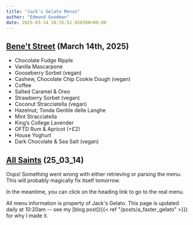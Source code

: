 ```yaml
---
title: "Jack's Gelato Menus"
author: "Edmund Goodman"
date: 2025-03-14 10:35:52.650390+00:00
---
```


## [Bene't Street](https://www.jacksgelato.com/bene-t-street-menu) (March 14th, 2025)

- Chocolate Fudge Ripple
- Vanilla Mascarpone
- Gooseberry Sorbet (vegan)
- Cashew, Chocolate Chip Cookie Dough (vegan)
- Coffee
- Salted Caramel & Oreo
- Strawberry Sorbet (vegan)
- Coconut Stracciatella (vegan)
- Hazelnut; Tonda Gentile delle Langhe
- Mint Stracciatella
- King’s College Lavender
- OFTD Rum & Apricot (+£2)
- House Yoghurt
- Dark Chocolate & Sea Salt (vegan)


## [All Saints](https://www.jacksgelato.com/all-saints-menu) (25_03_14)

Oops! Something went wrong with either retrieving or parsing the menu. This will probably magically fix itself tomorrow.

In the meantime, you can click on the heading link to go to the real menu.

All menu information is property of Jack's Gelato. This page is
updated daily at 10:20am -- see my
[blog post]({{< ref "/posts/a_faster_gelato" >}}) for why I made it.
